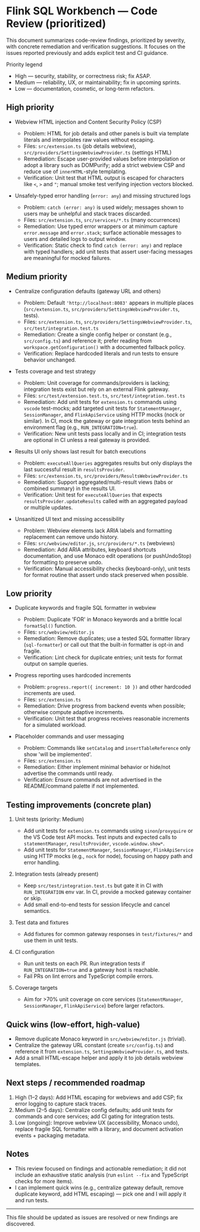 # Flink SQL Workbench — Code Review (prioritized)

This document summarizes code-review findings, prioritized by severity, with concrete remediation and verification suggestions. It focuses on the issues reported previously and adds explicit test and CI guidance.

Priority legend
- High — security, stability, or correctness risk; fix ASAP.
- Medium — reliability, UX, or maintainability; fix in upcoming sprints.
- Low — documentation, cosmetic, or long-term refactors.

## High priority

- Webview HTML injection and Content Security Policy (CSP)
	- Problem: HTML for job details and other panels is built via template literals and interpolates raw values without escaping.
	- Files: `src/extension.ts` (job details webview), `src/providers/SettingsWebviewProvider.ts` (settings HTML)
	- Remediation: Escape user-provided values before interpolation or adopt a library such as DOMPurify; add a strict webview CSP and reduce use of `innerHTML`-style templating.
	- Verification: Unit test that HTML output is escaped for characters like `<`, `>` and `"`; manual smoke test verifying injection vectors blocked.

- Unsafely-typed error handling (`error: any`) and missing structured logs
	- Problem: `catch (error: any)` is used widely; messages shown to users may be unhelpful and stack traces discarded.
	- Files: `src/extension.ts`, `src/services/*.ts` (many occurrences)
	- Remediation: Use typed error wrappers or at minimum capture `error.message` and `error.stack`; surface actionable messages to users and detailed logs to output window.
	- Verification: Static check to find `catch (error: any)` and replace with typed handlers; add unit tests that assert user-facing messages are meaningful for mocked failures.

## Medium priority

- Centralize configuration defaults (gateway URL and others)
	- Problem: Default `'http://localhost:8083'` appears in multiple places (`src/extension.ts`, `src/providers/SettingsWebviewProvider.ts`, tests).
	- Files: `src/extension.ts`, `src/providers/SettingsWebviewProvider.ts`, `src/test/integration.test.ts`
	- Remediation: Create a single config helper or constant (e.g., `src/config.ts`) and reference it; prefer reading from `workspace.getConfiguration()` with a documented fallback policy.
	- Verification: Replace hardcoded literals and run tests to ensure behavior unchanged.

- Tests coverage and test strategy
	- Problem: Unit coverage for commands/providers is lacking; integration tests exist but rely on an external Flink gateway.
	- Files: `src/test/extension.test.ts`, `src/test/integration.test.ts`
	- Remediation: Add unit tests for `extension.ts` commands using `vscode` test-mocks; add targeted unit tests for `StatementManager`, `SessionManager`, and `FlinkApiService` using HTTP mocks (nock or similar). In CI, mock the gateway or gate integration tests behind an environment flag (e.g., `RUN_INTEGRATION=true`).
	- Verification: New unit tests pass locally and in CI; integration tests are optional in CI unless a real gateway is provided.

- Results UI only shows last result for batch executions
	- Problem: `executeAllQueries` aggregates results but only displays the last successful result in `resultsProvider`.
	- Files: `src/extension.ts`, `src/providers/ResultsWebviewProvider.ts`
	- Remediation: Support aggregated/multi-result views (tabs or combined summary) in the results UI.
	- Verification: Unit test for `executeAllQueries` that expects `resultsProvider.updateResults` called with an aggregated payload or multiple updates.

- Unsanitized UI text and missing accessibility
	- Problem: Webview elements lack ARIA labels and formatting replacement can remove undo history.
	- Files: `src/webview/editor.js`, `src/providers/*.ts` (webviews)
	- Remediation: Add ARIA attributes, keyboard shortcuts documentation, and use Monaco edit operations (or pushUndoStop) for formatting to preserve undo.
	- Verification: Manual accessibility checks (keyboard-only), unit tests for format routine that assert undo stack preserved when possible.

## Low priority

- Duplicate keywords and fragile SQL formatter in webview
	- Problem: Duplicate 'FOR' in Monaco keywords and a brittle local `formatSql()` function.
	- Files: `src/webview/editor.js`
	- Remediation: Remove duplicates; use a tested SQL formatter library (`sql-formatter`) or call out that the built-in formatter is opt-in and fragile.
	- Verification: Lint check for duplicate entries; unit tests for format output on sample queries.

- Progress reporting uses hardcoded increments
	- Problem: `progress.report({ increment: 10 })` and other hardcoded increments are used.
	- Files: `src/extension.ts`
	- Remediation: Drive progress from backend events when possible; otherwise compute adaptive increments.
	- Verification: Unit test that progress receives reasonable increments for a simulated workload.

- Placeholder commands and user messaging
	- Problem: Commands like `setCatalog` and `insertTableReference` only show 'will be implemented'.
	- Files: `src/extension.ts`
	- Remediation: Either implement minimal behavior or hide/not advertise the commands until ready.
	- Verification: Ensure commands are not advertised in the README/command palette if not implemented.

## Testing improvements (concrete plan)

1) Unit tests (priority: Medium)
	 - Add unit tests for `extension.ts` commands using `sinon`/`proxyquire` or the VS Code test API mocks. Test inputs and expected calls to `statementManager`, `resultsProvider`, `vscode.window.show*`.
	 - Add unit tests for `StatementManager`, `SessionManager`, `FlinkApiService` using HTTP mocks (e.g., `nock` for node), focusing on happy path and error handling.

2) Integration tests (already present)
	 - Keep `src/test/integration.test.ts` but gate it in CI with `RUN_INTEGRATION` env var. In CI, provide a mocked gateway container or skip.
	 - Add small end-to-end tests for session lifecycle and cancel semantics.

3) Test data and fixtures
	 - Add fixtures for common gateway responses in `test/fixtures/*` and use them in unit tests.

4) CI configuration
	 - Run unit tests on each PR. Run integration tests if `RUN_INTEGRATION=true` and a gateway host is reachable.
	 - Fail PRs on lint errors and TypeScript compile errors.

5) Coverage targets
	 - Aim for >70% unit coverage on core services (`StatementManager`, `SessionManager`, `FlinkApiService`) before larger refactors.

## Quick wins (low-effort, high-value)
- Remove duplicate Monaco keyword in `src/webview/editor.js` (trivial).
- Centralize the gateway URL constant (create `src/config.ts`) and reference it from `extension.ts`, `SettingsWebviewProvider.ts`, and tests.
- Add a small HTML-escape helper and apply it to job details webview templates.

## Next steps / recommended roadmap
1. High (1–2 days): Add HTML escaping for webviews and add CSP; fix error logging to capture stack traces.
2. Medium (2–5 days): Centralize config defaults; add unit tests for commands and core services; add CI gating for integration tests.
3. Low (ongoing): Improve webview UX (accessibility, Monaco undo), replace fragile SQL formatter with a library, and document activation events + packaging metadata.

## Notes
- This review focused on findings and actionable remediation; it did not include an exhaustive static analysis (run `eslint --fix` and TypeScript checks for more items).
- I can implement quick wins (e.g., centralize gateway default, remove duplicate keyword, add HTML escaping) — pick one and I will apply it and run tests.

---
This file should be updated as issues are resolved or new findings are discovered.
